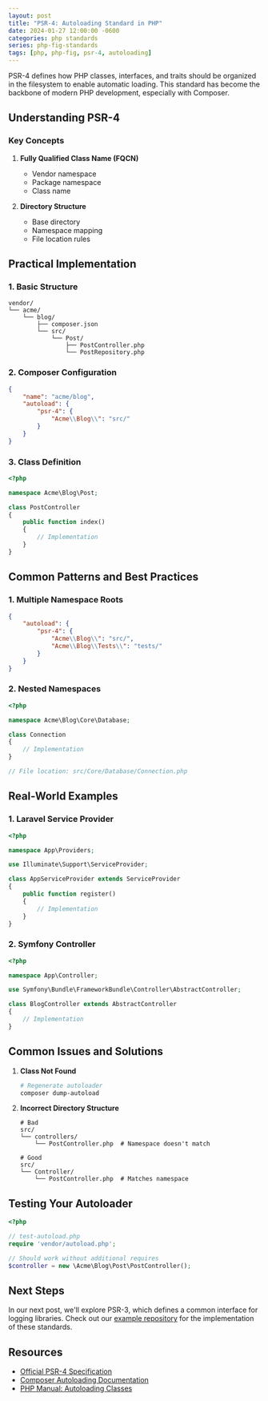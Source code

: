 ```yaml
---
layout: post
title: "PSR-4: Autoloading Standard in PHP"
date: 2024-01-27 12:00:00 -0600
categories: php standards
series: php-fig-standards
tags: [php, php-fig, psr-4, autoloading]
---
```


PSR-4 defines how PHP classes, interfaces, and traits should be organized in the filesystem to enable automatic loading. This standard has become the backbone of modern PHP development, especially with Composer.

## Understanding PSR-4

### Key Concepts

1. **Fully Qualified Class Name (FQCN)**
   - Vendor namespace
   - Package namespace
   - Class name

2. **Directory Structure**
   - Base directory
   - Namespace mapping
   - File location rules

## Practical Implementation

### 1. Basic Structure

```
vendor/
└── acme/
    └── blog/
        ├── composer.json
        └── src/
            └── Post/
                ├── PostController.php
                └── PostRepository.php
```

### 2. Composer Configuration

```json
{
    "name": "acme/blog",
    "autoload": {
        "psr-4": {
            "Acme\\Blog\\": "src/"
        }
    }
}
```

### 3. Class Definition

```php
<?php

namespace Acme\Blog\Post;

class PostController
{
    public function index()
    {
        // Implementation
    }
}
```

## Common Patterns and Best Practices

### 1. Multiple Namespace Roots

```json
{
    "autoload": {
        "psr-4": {
            "Acme\\Blog\\": "src/",
            "Acme\\Blog\\Tests\\": "tests/"
        }
    }
}
```

### 2. Nested Namespaces

```php
<?php

namespace Acme\Blog\Core\Database;

class Connection
{
    // Implementation
}

// File location: src/Core/Database/Connection.php
```

## Real-World Examples

### 1. Laravel Service Provider

```php
<?php

namespace App\Providers;

use Illuminate\Support\ServiceProvider;

class AppServiceProvider extends ServiceProvider
{
    public function register()
    {
        // Implementation
    }
}
```

### 2. Symfony Controller

```php
<?php

namespace App\Controller;

use Symfony\Bundle\FrameworkBundle\Controller\AbstractController;

class BlogController extends AbstractController
{
    // Implementation
}
```

## Common Issues and Solutions

1. **Class Not Found**
   ```bash
   # Regenerate autoloader
   composer dump-autoload
   ```

2. **Incorrect Directory Structure**
   ```
   # Bad
   src/
   └── controllers/
       └── PostController.php  # Namespace doesn't match

   # Good
   src/
   └── Controller/
       └── PostController.php  # Matches namespace
   ```

## Testing Your Autoloader

```php
<?php

// test-autoload.php
require 'vendor/autoload.php';

// Should work without additional requires
$controller = new \Acme\Blog\Post\PostController();
```

## Next Steps

In our next post, we'll explore PSR-3, which defines a common interface for logging libraries. Check out our [example repository](https://github.com/yourusername/php-fig-guide/tree/psr-4) for the implementation of these standards.

## Resources

- [Official PSR-4 Specification](https://www.php-fig.org/psr/psr-4/)
- [Composer Autoloading Documentation](https://getcomposer.org/doc/04-schema.md#autoload)
- [PHP Manual: Autoloading Classes](https://www.php.net/manual/en/language.oop5.autoload.php) 